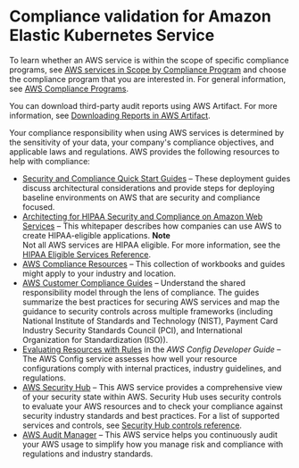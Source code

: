 # Compliance validation for Amazon Elastic Kubernetes Service<a name="compliance"></a>

To learn whether an AWS service is within the scope of specific compliance programs, see [AWS services in Scope by Compliance Program](https://aws.amazon.com/compliance/services-in-scope/) and choose the compliance program that you are interested in\. For general information, see [AWS Compliance Programs](https://aws.amazon.com/compliance/programs/)\.

You can download third\-party audit reports using AWS Artifact\. For more information, see [Downloading Reports in AWS Artifact](https://docs.aws.amazon.com/artifact/latest/ug/downloading-documents.html)\.

Your compliance responsibility when using AWS services is determined by the sensitivity of your data, your company's compliance objectives, and applicable laws and regulations\. AWS provides the following resources to help with compliance:
+ [Security and Compliance Quick Start Guides](https://aws.amazon.com/quickstart/?awsf.filter-tech-category=tech-category%23security-identity-compliance) – These deployment guides discuss architectural considerations and provide steps for deploying baseline environments on AWS that are security and compliance focused\.
+ [Architecting for HIPAA Security and Compliance on Amazon Web Services](https://docs.aws.amazon.com/whitepapers/latest/architecting-hipaa-security-and-compliance-on-aws/welcome.html) – This whitepaper describes how companies can use AWS to create HIPAA\-eligible applications\.
**Note**  
Not all AWS services are HIPAA eligible\. For more information, see the [HIPAA Eligible Services Reference](https://aws.amazon.com/compliance/hipaa-eligible-services-reference/)\.
+ [AWS Compliance Resources](https://aws.amazon.com/compliance/resources/) – This collection of workbooks and guides might apply to your industry and location\.
+ [AWS Customer Compliance Guides](https://d1.awsstatic.com/whitepapers/compliance/AWS_Customer_Compliance_Guides.pdf) – Understand the shared responsibility model through the lens of compliance\. The guides summarize the best practices for securing AWS services and map the guidance to security controls across multiple frameworks \(including National Institute of Standards and Technology \(NIST\), Payment Card Industry Security Standards Council \(PCI\), and International Organization for Standardization \(ISO\)\)\.
+ [Evaluating Resources with Rules](https://docs.aws.amazon.com/config/latest/developerguide/evaluate-config.html) in the *AWS Config Developer Guide* – The AWS Config service assesses how well your resource configurations comply with internal practices, industry guidelines, and regulations\.
+ [AWS Security Hub](https://docs.aws.amazon.com/securityhub/latest/userguide/what-is-securityhub.html) – This AWS service provides a comprehensive view of your security state within AWS\. Security Hub uses security controls to evaluate your AWS resources and to check your compliance against security industry standards and best practices\. For a list of supported services and controls, see [Security Hub controls reference](https://docs.aws.amazon.com/securityhub/latest/userguide/securityhub-controls-reference.html)\.
+ [AWS Audit Manager](https://docs.aws.amazon.com/audit-manager/latest/userguide/what-is.html) – This AWS service helps you continuously audit your AWS usage to simplify how you manage risk and compliance with regulations and industry standards\.